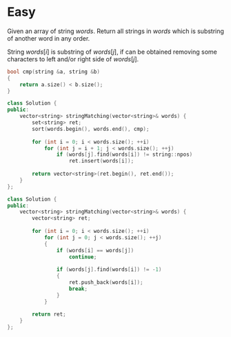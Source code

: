 # Easy

Given an array of string $words$. Return all strings in $words$ which is substring of another word in any order.

String $words[i]$ is substring of $words[j]$, if can be obtained removing some characters to left and/or right side of $words[j]$.

```cpp
bool cmp(string &a, string &b)
{
    return a.size() < b.size();
}

class Solution {
public:
    vector<string> stringMatching(vector<string>& words) {
        set<string> ret;
        sort(words.begin(), words.end(), cmp);
        
        for (int i = 0; i < words.size(); ++i)
            for (int j = i + 1; j < words.size(); ++j)
                if (words[j].find(words[i]) != string::npos)
                    ret.insert(words[i]);
        
        return vector<string>(ret.begin(), ret.end());
    }
};
```

```cpp
class Solution {
public:
    vector<string> stringMatching(vector<string>& words) {
        vector<string> ret;
        
        for (int i = 0; i < words.size(); ++i)
            for (int j = 0; j < words.size(); ++j)
            {
                if (words[i] == words[j])
                    continue; 
                
                if (words[j].find(words[i]) != -1)
                {
                    ret.push_back(words[i]);
                    break;
                }
            }
        
        return ret;
    }
};
```
